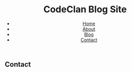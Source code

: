 <!DOCTYPE html>
<html lang="en">
<head>
    <link rel="stylesheet" href="style.css">
    <link href="https://fonts.googleapis.com/css2?family=Fredoka+One&display=swap" rel="stylesheet">
    <meta charset="UTF-8">
    <meta name="viewport" content="width=device-width, initial-scale=1.0">
    <title>Document</title>
</head>
<body>
    <header>
        <!--The contents of the header goes here-->
        <h1>CodeClan Blog Site</h1>
        <nav>
            <ul id="nav-ul">
                <li>
                    <a href="/rex1411.github.io/index.html" class="navbutton">Home</a>
                </li>
                <li>
                    <a href="/rex1411.github.io/about.html" class="navbutton">About</a>
                </li>
                <li>
                    <a href="/rex1411.github.io/blog.html" class="navbutton">Blog</a>
                </li>
                <li>
                    <a href="/rex1411.github.io/contact.html" class="navbutton">Contact</a>
                </li>
            </ul>
        </nav>
    </header>
    <main>
        <h2>Contact</h2>
        <!--Main content of the website can go here-->
    </main>
    <footer>
         <!--Footer goes here-->
    </footer>  
</body>
</html>